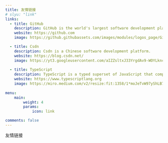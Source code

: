 ```yaml
---
title: 友情链接
# slyu: "link"
links:
  - title: GitHub
    description: GitHub is the world's largest software development platform.
    website: https://github.com
    image: https://github.githubassets.com/images/modules/logos_page/GitHub-Mark.png

  - title: Csdn
    description: Csdn is a Chinese software development platform.
    website: https://blog.csdn.net/
    image: https://yt3.googleusercontent.com/aIZZsltxJ33YrgdAv9-WOYLknclqrr9dE6qhkmXTVPq8f2E62eR_hdpk5ZnWu5oUmixWTfQCDg=s900-c-k-c0x00ffffff-no-rj
    
  - title: TypeScript
    description: TypeScript is a typed superset of JavaScript that compiles to plain JavaScript.
    website: https://www.typescriptlang.org
    image: https://miro.medium.com/v2/resize:fit:1358/1*moJeTvW97yShLB7URRj5Kg.png
  
menu:
    main: 
        weight: 4
        params:
            icon: link

comments: false
---
```


友情链接

<!-- ```yaml
links:
  - title: GitHub
    description: GitHub is the world's largest software development platform.
    website: https://github.com
    image: https://github.githubassets.com/images/modules/logos_page/GitHub-Mark.png
  - title: TypeScript
    description: TypeScript is a typed superset of JavaScript that compiles to plain JavaScript.
    website: https://www.typescriptlang.org
    image: ts-logo-128.jpg
```

`image` field accepts both local and external images. -->